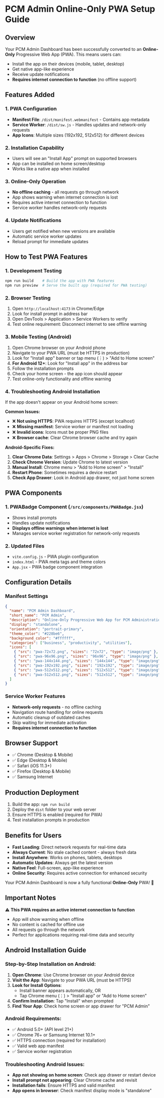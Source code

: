 # PCM Admin Online-Only PWA Setup Guide

## Overview
Your PCM Admin Dashboard has been successfully converted to an **Online-Only** Progressive Web App (PWA). This means users can:
- Install the app on their devices (mobile, tablet, desktop)
- Get native app-like experience
- Receive update notifications
- **Requires internet connection to function** (no offline support)

## Features Added

### 1. PWA Configuration
- **Manifest File**: `/dist/manifest.webmanifest` - Contains app metadata
- **Service Worker**: `/dist/sw.js` - Handles updates and network-only requests
- **App Icons**: Multiple sizes (192x192, 512x512) for different devices

### 2. Installation Capability
- Users will see an "Install App" prompt on supported browsers
- App can be installed on home screen/desktop
- Works like a native app when installed

### 3. Online-Only Operation
- **No offline caching** - all requests go through network
- App shows warning when internet connection is lost
- Requires active internet connection to function
- Service worker handles network-only requests

### 4. Update Notifications
- Users get notified when new versions are available
- Automatic service worker updates
- Reload prompt for immediate updates

## How to Test PWA Features

### 1. Development Testing
```bash
npm run build    # Build the app with PWA features
npm run preview  # Serve the built app (required for PWA testing)
```

### 2. Browser Testing
1. Open `http://localhost:4173` in Chrome/Edge
2. Look for install prompt in address bar
3. Open DevTools > Application > Service Workers to verify
4. Test online requirement: Disconnect internet to see offline warning

### 3. Mobile Testing (Android)
1. Open Chrome browser on your Android phone
2. Navigate to your PWA URL (must be HTTPS in production)
3. Look for "Install app" banner or tap menu (⋮) > "Add to Home screen"
4. **For Android 12+**: Look for "Install app" in the address bar
5. Follow the installation prompts
6. Check your home screen - the app icon should appear
7. Test online-only functionality and offline warning

### 4. Troubleshooting Android Installation
If the app doesn't appear on your Android home screen:

**Common Issues:**
- ❌ **Not using HTTPS**: PWA requires HTTPS (except localhost)
- ❌ **Missing manifest**: Service worker or manifest not loading
- ❌ **Invalid icons**: Icons must be proper PNG files
- ❌ **Browser cache**: Clear Chrome browser cache and try again

**Android-Specific Fixes:**
1. **Clear Chrome Data**: Settings > Apps > Chrome > Storage > Clear Cache
2. **Check Chrome Version**: Update Chrome to latest version
3. **Manual Install**: Chrome menu > "Add to Home screen" > "Install"
4. **Restart Phone**: Sometimes requires a device restart
5. **Check App Drawer**: Look in Android app drawer, not just home screen

## PWA Components

### 1. PWABadge Component (`/src/components/PWABadge.jsx`)
- Shows install prompts
- Handles update notifications
- **Displays offline warnings when internet is lost**
- Manages service worker registration for network-only requests

### 2. Updated Files
- `vite.config.js` - PWA plugin configuration
- `index.html` - PWA meta tags and theme colors
- `App.jsx` - PWA badge component integration

## Configuration Details

### Manifest Settings
```json
{
  "name": "PCM Admin Dashboard",
  "short_name": "PCM Admin",
  "description": "Online-Only Progressive Web App for PCM Administration",
  "display": "standalone",
  "orientation": "portrait-primary",
  "theme_color": "#228be6",
  "background_color": "#ffffff",
  "categories": ["business", "productivity", "utilities"],
  "icons": [
    { "src": "pwa-72x72.png", "sizes": "72x72", "type": "image/png" },
    { "src": "pwa-96x96.png", "sizes": "96x96", "type": "image/png" },
    { "src": "pwa-144x144.png", "sizes": "144x144", "type": "image/png" },
    { "src": "pwa-192x192.png", "sizes": "192x192", "type": "image/png" },
    { "src": "pwa-512x512.png", "sizes": "512x512", "type": "image/png" },
    { "src": "pwa-512x512.png", "sizes": "512x512", "type": "image/png", "purpose": "maskable" }
  ]
}
```

### Service Worker Features
- **Network-only requests** - no offline caching
- Navigation route handling for online requests
- Automatic cleanup of outdated caches
- Skip waiting for immediate activation
- **Requires internet connection to function**

## Browser Support
- ✅ Chrome (Desktop & Mobile)
- ✅ Edge (Desktop & Mobile)  
- ✅ Safari (iOS 11.3+)
- ✅ Firefox (Desktop & Mobile)
- ✅ Samsung Internet

## Production Deployment
1. Build the app: `npm run build`
2. Deploy the `dist` folder to your web server
3. Ensure HTTPS is enabled (required for PWA)
4. Test installation prompts in production

## Benefits for Users
- **Fast Loading**: Direct network requests for real-time data
- **Always Current**: No stale cached content - always fresh data
- **Install Anywhere**: Works on phones, tablets, desktops
- **Automatic Updates**: Always get the latest version
- **Native Feel**: Full-screen, app-like experience
- **Online Security**: Requires active connection for enhanced security

Your PCM Admin Dashboard is now a fully functional **Online-Only** PWA! 🎉

## Important Notes
⚠️ **This PWA requires an active internet connection to function**
- App will show warning when offline
- No content is cached for offline use
- All requests go through the network
- Perfect for applications requiring real-time data and security

## Android Installation Guide

### Step-by-Step Installation on Android:
1. **Open Chrome**: Use Chrome browser on your Android device
2. **Visit the App**: Navigate to your PWA URL (must be HTTPS)
3. **Look for Install Options**:
   - Install banner appears automatically, OR
   - Tap Chrome menu (⋮) > "Install app" or "Add to Home screen"
4. **Confirm Installation**: Tap "Install" when prompted
5. **Find Your App**: Check home screen or app drawer for "PCM Admin"

### Android Requirements:
- ✅ Android 5.0+ (API level 21+)
- ✅ Chrome 76+ or Samsung Internet 10.1+
- ✅ HTTPS connection (required for installation)
- ✅ Valid web app manifest
- ✅ Service worker registration

### Troubleshooting Android Issues:
- **App not showing on home screen**: Check app drawer or restart device
- **Install prompt not appearing**: Clear Chrome cache and revisit
- **Installation fails**: Ensure HTTPS and valid manifest
- **App opens in browser**: Check manifest display mode is "standalone"
